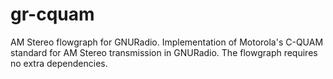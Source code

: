 # gr-cquam
AM Stereo flowgraph for GNURadio. Implementation of Motorola's C-QUAM standard for AM Stereo transmission in GNURadio. The flowgraph requires no extra dependencies.
